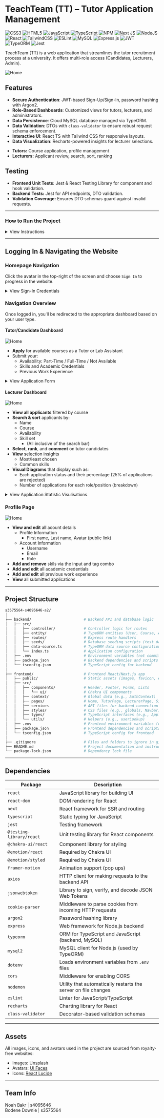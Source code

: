 # TeachTeam (TT) – Tutor Application Management
<!--COSC2758 – Assignment 2 | RMIT University – Semester 1, 2025-->

![CSS3](https://img.shields.io/badge/css3-%231572B6.svg?style=for-the-badge&logo=css3&logoColor=white) ![HTML5](https://img.shields.io/badge/html5-%23E34F26.svg?style=for-the-badge&logo=html5&logoColor=white) ![JavaScript](https://img.shields.io/badge/javascript-%23323330.svg?style=for-the-badge&logo=javascript&logoColor=%23F7DF1E) ![TypeScript](https://img.shields.io/badge/typescript-%23007ACC.svg?style=for-the-badge&logo=typescript&logoColor=white) ![NPM](https://img.shields.io/badge/NPM-%23CB3837.svg?style=for-the-badge&logo=npm&logoColor=white) ![Next JS](https://img.shields.io/badge/Next-black?style=for-the-badge&logo=next.js&logoColor=white) ![NodeJS](https://img.shields.io/badge/node.js-6DA55F?style=for-the-badge&logo=node.js&logoColor=white) ![React](https://img.shields.io/badge/react-%2320232a.svg?style=for-the-badge&logo=react&logoColor=%2361DAFB) ![TailwindCSS](https://img.shields.io/badge/tailwindcss-%2338B2AC.svg?style=for-the-badge&logo=tailwind-css&logoColor=white) ![ESLint](https://img.shields.io/badge/ESLint-4B3263?style=for-the-badge&logo=eslint&logoColor=white) ![MySQL](https://img.shields.io/badge/mysql-4479A1.svg?style=for-the-badge&logo=mysql&logoColor=white) ![Express.js](https://img.shields.io/badge/express.js-%23404d59.svg?style=for-the-badge&logo=express&logoColor=%2361DAFB) ![JWT](https://img.shields.io/badge/JWT-black?style=for-the-badge&logo=JSON%20web%20tokens) ![TypeORM](https://img.shields.io/badge/TypeORM-FE0803.svg?style=for-the-badge&logo=typeorm&logoColor=white) ![Jest](https://img.shields.io/badge/-jest-%23C21325?style=for-the-badge&logo=jest&logoColor=white)

TeachTeam (TT) is a web application that streamlines the tutor recruitment process at a university. It offers multi-role access (Candidates, Lecturers, Admin).

![Home](Website-Images/Home.png)

## Features

* **Secure Authentication**: JWT-based Sign-Up/Sign-In, password hashing with Argon2.
* **Role-Based Dashboards**: Customized views for tutors, lecturers, and administrators.
* **Data Persistence**: Cloud MySQL database managed via TypeORM.
* **Data Validation**: DTOs with `class-validator` to ensure robust request schema enforcement.
* **Interactive UI**: React TS with Tailwind CSS for responsive layouts.
* **Data Visualization**: Recharts-powered insights for lecturer selections.
<!--* **Admin Controls**: GraphQL-powered admin dashboard for course management and reports.-->
* **Tutors:** Course application, profile management
* **Lecturers:** Applicant review, search, sort, ranking
<!--* **Admin:** Course CRUD, user blocking, reports, GraphQL subscriptions-->

## Testing

* **Frontend Unit Tests:** Jest & React Testing Library for component and hook validation.
* **Backend Tests:** Jest for API endpoints, DTO validation.
* **Validation Coverage:** Ensures DTO schemas guard against invalid requests.

---
### How to Run the Project

<details>

<summary>View Instructions</summary>

### 1. Clone the Repository

```bash
git clone https://github.com/rmit-fsd-2025-s1/s3575564-s4095646-a2.git
cd s3575564-s4095646-a2
```

### 2. Install Dependencies

Open two terminals and navigate one to the `backend` directory, and the other to the `frontend` directory.
Make sure you have **Node.js (v18+)** and npm installed. Then for each directory, run:

```bash
npm install
```

### 3. Configure the Environment (Database and JWT)

#### Step 1: Create a `.env` File

Duplicate the provided `.env.example` file and rename it to `.env`:

```bash
copy .env.example .env
```

#### Step 2: Generate a Secure JWT Secret Key

To securely generate a symmetric key for JWT authentication, open the terminal in Visual Studio (or any PowerShell-enabled terminal) and run the following code:

```bash
$cryptoProvider = New-Object System.Security.Cryptography.RNGCryptoServiceProvider
$key = New-Object byte[] 64
$cryptoProvider.GetBytes($key)
$jwtSecret = [Convert]::ToBase64String($key)
"`nJWT_SECRET=$jwtSecret" | Out-File -FilePath .env -Encoding ASCII -Append
```

This will append a strong, base64-encoded symmetric key to your .env file as a new line:

```bash
JWT_SECRET=this1is2an3example4symmetric5key6string7
```

> [!CAUTION]
> Never commit your `.env` file to git.

### 4. Run the Server

For each directory, in the terminal, run:

```bash
npm start
```

Open [http://localhost:3000](http://localhost:3000) with your browser to see the result.
</details>

---

## Logging In & Navigating the Website

### Homepage Navigation

Click the avatar in the top-right of the screen and choose `Sign In` to progress in the website.

<details>

<summary>View Sign-In Credentials</summary>

### Dummy Sign-In Credentials

> [!TIP]
> For ease of logging in, all account passwords are the same.

You can use the following test accounts to log in as a tutor:

| Avatar | Email | Password |
| --- | --- | --- |
| <img src="https://mighty.tools/mockmind-api/content/human/97.jpg" alt="avatar" width="50"/> | `jane@example.com` | `Cart@21-c0ding` |
| <img src="https://mighty.tools/mockmind-api/content/human/91.jpg" alt="avatar" width="50"/> | `bob@example.com` | `Cart@21-c0ding` |
| <img src="https://mighty.tools/mockmind-api/content/human/99.jpg" alt="avatar" width="50"/> | `dexter@example.com` | `Cart@21-c0ding` |
| <img src="https://mighty.tools/mockmind-api/content/human/125.jpg" alt="avatar" width="50"/> | `julie@example.com` | `Cart@21-c0ding` |

You can use the following test account to log in as a lecturer:

| Avatar | Email | Password |
| --- | --- | --- |
| <img src="https://mighty.tools/mockmind-api/content/human/80.jpg" alt="avatar" width="50"/> | `john@example.com` | `Cart@21-c0ding` |
| <img src="https://mighty.tools/mockmind-api/content/human/86.jpg" alt="avatar" width="50"/> | `roo@example.com` | `Cart@21-c0ding` |
| <img src="https://mighty.tools/mockmind-api/content/human/90.jpg" alt="avatar" width="50"/> | `barry@example.com` | `Cart@21-c0ding` |

You can use the following test account to log in as an admin:

> [!NOTE]
> Implementations for the admin have not been deployed yet.

| Email | Password |
| --- | --- |
| `admin@example.com` | `Cart@21-c0ding` |

</details>

### Navigation Overview

Once logged in, you'll be redirected to the appropriate dashboard based on your user type.

#### Tutor/Candidate Dashboard

![Home](Website-Images/Tutor.png)

- **Apply** for available courses as a Tutor or Lab Assistant
- Submit your:
  - Availability: Part-Time / Full-Time / Not Available
  - Skills and Academic Credentials
  - Previous Work Experience

<details>

<summary>View Application Form</summary>

![Home](Website-Images/Application.png)

</details>

#### Lecturer Dashboard

![Home](Website-Images/Lecturer.png)

- **View all applicants** filtered by course
- **Search & sort** applicants by:
  - Name
  - Course
  - Availability
  - Skill set
    - (All inclusive of the search bar)
- **Select**, **rank**, and **comment** on tutor candidates
- **View** selection insights
  - Most/least chosen
  - Common skills
- **Visual Diagrams** that display such as:
  - Each application status and their percentage (25% of applications are rejected)
  - Number of applications for each role/position (breakdown)


<details>

<summary>View Application Statistic Visulisations</summary>

![Home](Website-Images/Visuals.png)

</details>

### Profile Page

![Home](Website-Images/Profile.png)

- **View and edit** all acount details
  - Profile Information
    - First name, Last name, Avatar (public link)
  - Account Information
    - Username
    - Email
    - Role
- **Add and remove** skils via the input and tag combo
- **Add and edit** all academic credentials
- **Add and edit** all previous work experience
- **View** all submitted applications

---

## Project Structure

```bash
s3575564-s4095646-a2/
│
├── backend/                        # Backend API and database logic
│   ├── src/
│   │   ├── controller/             # Controller logic for routes
│   │   ├── entity/                 # TypeORM entities (User, Course, Application, Skills, Role)
│   │   ├── routes/                 # Express route handlers
│   │   ├── seeds/                  # Database seeding scripts (test data)
│   │   ├── data-source.ts          # TypeORM data source configuration
│   │   └── index.ts                # Application configuration
│   ├── .env                        # Environment variables (not committed)
│   ├── package.json                # Backend dependencies and scripts
│   └── tsconfig.json               # TypeScript config for backend
│
├── frontend/                       # Frontend React/Next.js app
│   ├── public/                     # Static assets (images, favicon, etc.)
│   ├── src/
│   │   ├── components/             # Header, Footer, Forms, Lists
│   │   │   └── ui/                 # Chakra UI components
│   │   ├── context/                # Global data (e.g., AuthContext)
│   │   ├── pages/                  # Home, TutorPage, LecturerPage, SignIn, SignUp
│   │   ├── services                # API files for backend connection
│   │   ├── styles/                 # CSS files (e.g., globals, Navbar)
│   │   ├── types/                  # TypeScript interfaces (e.g., Applicants, Courses)
│   │   └── utils/                  # Helpers (e.g., userLookup)
│   ├── .env                        # Frontend environment variables (not committed)
│   ├── package.json                # Frontend dependencies and scripts
│   └── tsconfig.json               # TypeScript config for frontend
│
├── .gitignore                      # Files and folders to ignore in git
├── README.md                       # Project documentation and instructions
└── package-lock.json               # Dependency lock file
```

---

## Dependencies

| Package                   | Description                                                        |
|---------------------------|--------------------------------------------------------------------|
| `react`                   | JavaScript library for building UI                                 |
| `react-dom`               | DOM rendering for React                                            |
| `next`                    | React framework for SSR and routing                                |
| `typescript`              | Static typing for JavaScript                                       |
| `jest`                    | Testing framework                                                  |
| `@testing-library/react`  | Unit testing library for React components                          |
| `@chakra-ui/react`        | Component library for styling                                      |
| `@emotion/react`          | Required by Chakra UI                                              |
| `@emotion/styled`         | Required by Chakra UI                                              |
| `framer-motion`           | Animation support (pop ups)                                        |
| `axios`                   | HTTP client for making requests to the backend API                 |
| `jsonwebtoken`            | Library to sign, verify, and decode JSON Web Tokens                |
| `cookie-parser`           | Middleware to parse cookies from incoming HTTP requests            |
| `argon2`                  | Password hashing library                                           |
| `express`                 | Web framework for Node.js backend                                  |
| `typeorm`                 | ORM for TypeScript and JavaScript (backend, MySQL)                 |
| `mysql2`                  | MySQL client for Node.js (used by TypeORM)                         |
| `dotenv`                  | Loads environment variables from `.env` files                      |
| `cors`                    | Middleware for enabling CORS                                       |
| `nodemon`                 | Utility that automatically restarts the server on file changes     |
| `eslint`                  | Linter for JavaScript/TypeScript                                   |
| `recharts`                | Charting library for React                                         |
| `class-validator`         | Decorator-based validation schemas                                 |

---

## Assets

All images, icons, and avatars used in the project are sourced from royalty-free websites:

* Images: [Unsplash](https://unsplash.com)
* Avatars: [UI Faces](https://uifaces.co)
* Icons: [React Lucide](https://react-icons.github.io/react-icons/icons/lu/)

---

## Team Info

Noah Bakr | s4095646<br>Bodene Downie | s3575564
